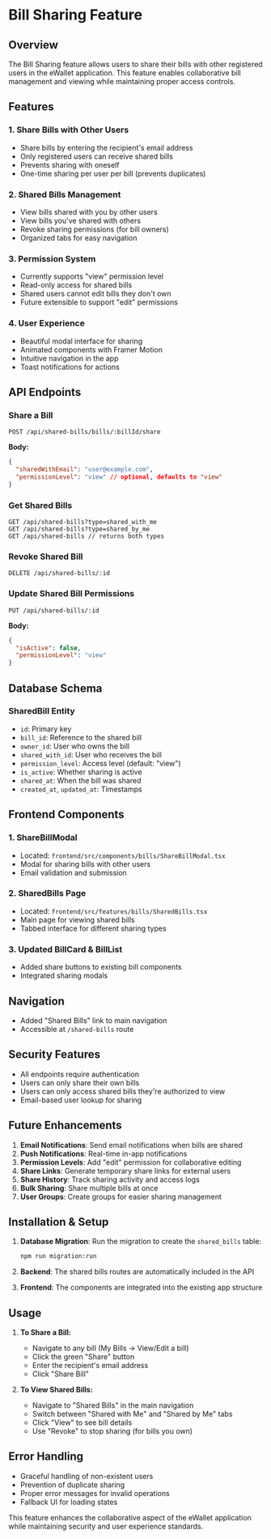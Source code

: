 # Bill Sharing Feature

## Overview
The Bill Sharing feature allows users to share their bills with other registered users in the eWallet application. This feature enables collaborative bill management and viewing while maintaining proper access controls.

## Features

### 1. **Share Bills with Other Users**
- Share bills by entering the recipient's email address
- Only registered users can receive shared bills
- Prevents sharing with oneself
- One-time sharing per user per bill (prevents duplicates)

### 2. **Shared Bills Management**
- View bills shared with you by other users
- View bills you've shared with others
- Revoke sharing permissions (for bill owners)
- Organized tabs for easy navigation

### 3. **Permission System**
- Currently supports "view" permission level
- Read-only access for shared bills
- Shared users cannot edit bills they don't own
- Future extensible to support "edit" permissions

### 4. **User Experience**
- Beautiful modal interface for sharing
- Animated components with Framer Motion
- Intuitive navigation in the app
- Toast notifications for actions

## API Endpoints

### Share a Bill
```
POST /api/shared-bills/bills/:billId/share
```
**Body:**
```json
{
  "sharedWithEmail": "user@example.com",
  "permissionLevel": "view" // optional, defaults to "view"
}
```

### Get Shared Bills
```
GET /api/shared-bills?type=shared_with_me
GET /api/shared-bills?type=shared_by_me
GET /api/shared-bills // returns both types
```

### Revoke Shared Bill
```
DELETE /api/shared-bills/:id
```

### Update Shared Bill Permissions
```
PUT /api/shared-bills/:id
```
**Body:**
```json
{
  "isActive": false,
  "permissionLevel": "view"
}
```

## Database Schema

### SharedBill Entity
- `id`: Primary key
- `bill_id`: Reference to the shared bill
- `owner_id`: User who owns the bill
- `shared_with_id`: User who receives the bill
- `permission_level`: Access level (default: "view")
- `is_active`: Whether sharing is active
- `shared_at`: When the bill was shared
- `created_at`, `updated_at`: Timestamps

## Frontend Components

### 1. **ShareBillModal**
- Located: `frontend/src/components/bills/ShareBillModal.tsx`
- Modal for sharing bills with other users
- Email validation and submission

### 2. **SharedBills Page**
- Located: `frontend/src/features/bills/SharedBills.tsx`
- Main page for viewing shared bills
- Tabbed interface for different sharing types

### 3. **Updated BillCard & BillList**
- Added share buttons to existing bill components
- Integrated sharing modals

## Navigation
- Added "Shared Bills" link to main navigation
- Accessible at `/shared-bills` route

## Security Features
- All endpoints require authentication
- Users can only share their own bills
- Users can only access shared bills they're authorized to view
- Email-based user lookup for sharing

## Future Enhancements
1. **Email Notifications**: Send email notifications when bills are shared
2. **Push Notifications**: Real-time in-app notifications
3. **Permission Levels**: Add "edit" permission for collaborative editing
4. **Share Links**: Generate temporary share links for external users
5. **Share History**: Track sharing activity and access logs
6. **Bulk Sharing**: Share multiple bills at once
7. **User Groups**: Create groups for easier sharing management

## Installation & Setup

1. **Database Migration**: Run the migration to create the `shared_bills` table:
   ```bash
   npm run migration:run
   ```

2. **Backend**: The shared bills routes are automatically included in the API

3. **Frontend**: The components are integrated into the existing app structure

## Usage

1. **To Share a Bill:**
   - Navigate to any bill (My Bills → View/Edit a bill)
   - Click the green "Share" button
   - Enter the recipient's email address
   - Click "Share Bill"

2. **To View Shared Bills:**
   - Navigate to "Shared Bills" in the main navigation
   - Switch between "Shared with Me" and "Shared by Me" tabs
   - Click "View" to see bill details
   - Use "Revoke" to stop sharing (for bills you own)

## Error Handling
- Graceful handling of non-existent users
- Prevention of duplicate sharing
- Proper error messages for invalid operations
- Fallback UI for loading states

This feature enhances the collaborative aspect of the eWallet application while maintaining security and user experience standards.
